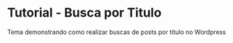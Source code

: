 # Tutorial - Busca por Titulo
Tema demonstrando como realizar buscas de posts por título no Wordpress